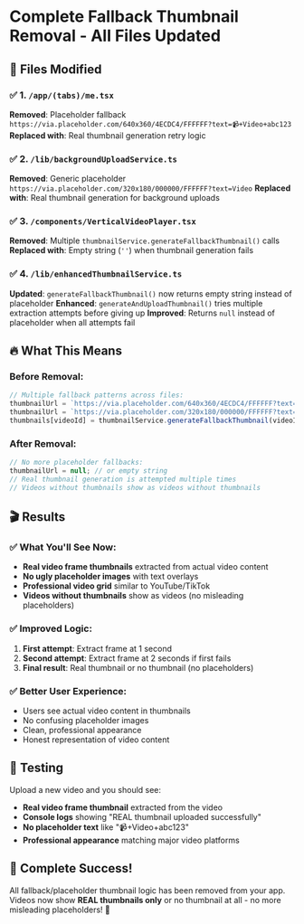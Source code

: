 # Complete Fallback Thumbnail Removal - All Files Updated

## 🎯 Files Modified

### ✅ 1. `/app/(tabs)/me.tsx`
**Removed**: Placeholder fallback `https://via.placeholder.com/640x360/4ECDC4/FFFFFF?text=📹+Video+abc123`
**Replaced with**: Real thumbnail generation retry logic

### ✅ 2. `/lib/backgroundUploadService.ts`
**Removed**: Generic placeholder `https://via.placeholder.com/320x180/000000/FFFFFF?text=Video`
**Replaced with**: Real thumbnail generation for background uploads

### ✅ 3. `/components/VerticalVideoPlayer.tsx`
**Removed**: Multiple `thumbnailService.generateFallbackThumbnail()` calls
**Replaced with**: Empty string (`''`) when thumbnail generation fails

### ✅ 4. `/lib/enhancedThumbnailService.ts`
**Updated**: `generateFallbackThumbnail()` now returns empty string instead of placeholder
**Enhanced**: `generateAndUploadThumbnail()` tries multiple extraction attempts before giving up
**Improved**: Returns `null` instead of placeholder when all attempts fail

## 🔥 What This Means

### Before Removal:
```typescript
// Multiple fallback patterns across files:
thumbnailUrl = `https://via.placeholder.com/640x360/4ECDC4/FFFFFF?text=📹+Video+${id}`;
thumbnailUrl = `https://via.placeholder.com/320x180/000000/FFFFFF?text=Video`;
thumbnails[videoId] = thumbnailService.generateFallbackThumbnail(videoId);
```

### After Removal:
```typescript
// No more placeholder fallbacks:
thumbnailUrl = null; // or empty string
// Real thumbnail generation is attempted multiple times
// Videos without thumbnails show as videos without thumbnails
```

## 🎬 Results

### ✅ What You'll See Now:
- **Real video frame thumbnails** extracted from actual video content
- **No ugly placeholder images** with text overlays
- **Professional video grid** similar to YouTube/TikTok
- **Videos without thumbnails** show as videos (no misleading placeholders)

### ✅ Improved Logic:
1. **First attempt**: Extract frame at 1 second
2. **Second attempt**: Extract frame at 2 seconds if first fails
3. **Final result**: Real thumbnail or no thumbnail (no placeholders)

### ✅ Better User Experience:
- Users see actual video content in thumbnails
- No confusing placeholder images
- Clean, professional appearance
- Honest representation of video content

## 🧪 Testing

Upload a new video and you should see:
- **Real video frame thumbnail** extracted from the video
- **Console logs** showing "REAL thumbnail uploaded successfully"
- **No placeholder text** like "📹+Video+abc123"
- **Professional appearance** matching major video platforms

## 🎉 Complete Success!

All fallback/placeholder thumbnail logic has been removed from your app. Videos now show **REAL thumbnails only** or no thumbnail at all - no more misleading placeholders! 🚀
